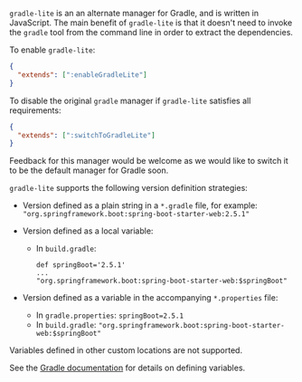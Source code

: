 `gradle-lite` is an an alternate manager for Gradle, and is written in JavaScript.
The main benefit of `gradle-lite` is that it doesn't need to invoke the `gradle` tool from the command line in order to extract the dependencies.

To enable `gradle-lite`:

```json
{
  "extends": [":enableGradleLite"]
}
```

To disable the original `gradle` manager if `gradle-lite` satisfies all requirements:

```json
{
  "extends": [":switchToGradleLite"]
}
```

Feedback for this manager would be welcome as we would like to switch it to be the default manager for Gradle soon.

`gradle-lite` supports the following version definition strategies:

- Version defined as a plain string in a `*.gradle` file, for example: `"org.springframework.boot:spring-boot-starter-web:2.5.1"`

- Version defined as a local variable:

  - In `build.gradle`:

    ```
    def springBoot='2.5.1'
    ...
    "org.springframework.boot:spring-boot-starter-web:$springBoot"
    ```

- Version defined as a variable in the accompanying `*.properties` file:
  - In `gradle.properties`: `springBoot=2.5.1`
  - In `build.gradle`: `"org.springframework.boot:spring-boot-starter-web:$springBoot"`

Variables defined in other custom locations are not supported.

See the [Gradle documentation](https://docs.gradle.org/current/userguide/build_environment.html#sec:gradle_configuration_properties) for details on defining variables.

